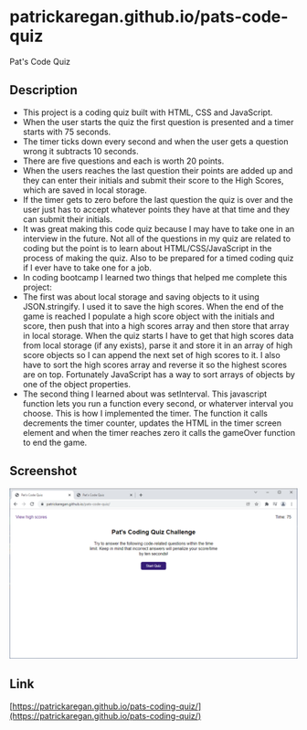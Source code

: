 # patrickaregan.github.io/pats-code-quiz
Pat's Code Quiz

## Description
- This project is a coding quiz built with HTML, CSS and JavaScript.
- When the user starts the quiz the first question is presented and a timer starts with 75 seconds.
- The timer ticks down every second and when the user gets a question wrong it subtracts 10 seconds.
- There are five questions and each is worth 20 points.
- When the users reaches the last question their points are added up and they can enter their initials and submit their score to the High Scores, which are saved in local storage.
- If the timer gets to zero before the last question the quiz is over and the user just has to accept whatever points they have at that time and they can submit their initials.
- It was great making this code quiz because I may have to take one in an interview in the future. Not all of the questions in my quiz are related to coding but the point is to learn about HTML/CSS/JavaScript in the process of making the quiz. Also to be prepared for a timed coding quiz if I ever have to take one for a job.
- In coding bootcamp I learned two things that helped me complete this project:
- The first was about local storage and saving objects to it using JSON.stringify. I used it to save the high scores. When the end of the game is reached I populate a high score object with the initials and score, then push that into a high scores array and then store that array in local storage. When the quiz starts I have to get that high scores data from local storage (if any exists), parse it and store it in an array of high score objects so I can append the next set of high scores to it. I also have to sort the high scores array and reverse it so the highest scores are on top. Fortunately JavaScript has a way to sort arrays of objects by one of the object properties. 
- The second thing I learned about was setInterval. This javascript function lets you run a function every second, or whaterver interval you choose. This is how I implemented the timer. The function it calls decrements the timer counter, updates the HTML in the timer screen element and when the timer reaches zero it calls the gameOver function to end the game.

## Screenshot
![Pat's Coding Quiz Challenge](assets/images/screenshot.png)


## Link
[https://patrickaregan.github.io/pats-coding-quiz/](https://patrickaregan.github.io/pats-coding-quiz/)


